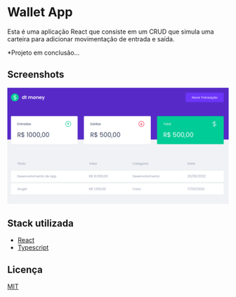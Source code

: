 
# Wallet App

Esta é uma aplicação React que consiste em um CRUD que simula uma carteira para adicionar movimentação de entrada e saída.

*Projeto em conclusão...
## Screenshots

![App Screenshot](https://github.com/fomes/wallet-app/blob/master/public/preview.png)


## Stack utilizada


* [React](https://react.dev/)
* [Typescript](https://www.typescriptlang.org/)

## Licença

[MIT](https://choosealicense.com/licenses/mit/)

